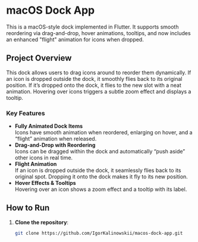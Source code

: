 # macOS Dock App

This is a macOS-style dock implemented in Flutter. It supports smooth reordering via drag-and-drop, hover animations, tooltips, and now includes an enhanced "flight" animation for icons when dropped.

## Project Overview

This dock allows users to drag icons around to reorder them dynamically. If an icon is dropped outside the dock, it smoothly flies back to its original position. If it’s dropped onto the dock, it flies to the new slot with a neat animation. Hovering over icons triggers a subtle zoom effect and displays a tooltip.

### Key Features

- **Fully Animated Dock Items**  
  Icons have smooth animation when reordered, enlarging on hover, and a “flight” animation when released.
- **Drag-and-Drop with Reordering**  
  Icons can be dragged within the dock and automatically “push aside” other icons in real time.
- **Flight Animation**  
  If an icon is dropped outside the dock, it seamlessly flies back to its original spot. Dropping it onto the dock makes it fly to its new position.
- **Hover Effects & Tooltips**  
  Hovering over an icon shows a zoom effect and a tooltip with its label.

## How to Run

1. **Clone the repository**:
   ```bash
   git clone https://github.com/IgorKalinowskii/macos-dock-app.git
